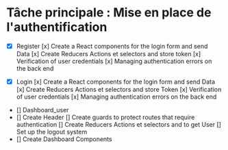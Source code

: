 # Tâche principale : Mise en place de l'authentification

- [x] Register
      [x] Create a React components for the login form and send Data
      [x] Create Reducers Actions et selectors and store token
      [x] Verification of user credentials
      [x] Managing authentication errors on the back end

- [x] Login
      [x] Create a React components for the login form and send Data
      [x] Create Reducers Actions et selectors and store Token
      [x] Verification of user credentials
      [x] Managing authentication errors on the back end

- [] Dashboard_user
- [] Create Header
  [] Create guards to protect routes that require authentication
  [] Create Reducers Actions et selectors and to get User
  [] Set up the logout system
- [] Create Dashboard Components
